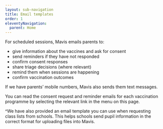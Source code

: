 ```yaml
---
layout: sub-navigation
title: Email templates
order: 1
eleventyNavigation:
  parent: Home
---
```

For scheduled sessions, Mavis emails parents to:

* give information about the vaccines and ask for consent 
* send reminders if they have not responded
* confirm consent responses
* share triage decisions (where relevant)
* remind them when sessions are happening
* confirm vaccination outcomes

If we have parents’ mobile numbers, Mavis also sends them text messages.

You can read the consent request and reminder emails for each vaccination programme by selecting the relevant link in the menu on this page.

^We have also provided an email template you can use when requesting class lists from schools. This helps schools send pupil information in the correct format for uploading files into Mavis. 
